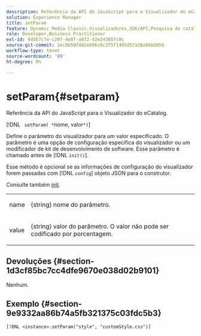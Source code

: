 ```yaml
---
description: Referência da API do JavaScript para o Visualizador do eCatalog.
solution: Experience Manager
title: setParam
feature: Dynamic Media Classic,Visualizadores,SDK/API,Pesquisa de catálogo eletrônico
role: Developer,Business Practitioner
exl-id: 0dd57c7e-c20f-4e8f-a872-42e24305fc0c
source-git-commit: 1ec8b59f442eb96c6c3f5f1405d57a38a86bd056
workflow-type: tm+mt
source-wordcount: '89'
ht-degree: 0%

---
```


# setParam{#setparam}

Referência da API do JavaScript para o Visualizador do eCatalog.

[!DNL ` setParam( *`nome, valor`*)`]

Define o parâmetro do visualizador para um valor especificado. O parâmetro é uma opção de configuração específica do visualizador ou um modificador de kit de desenvolvimento de software. Esse parâmetro é chamado antes de [!DNL `init()`].

Esse método é opcional se as informações de configuração do visualizador forem passadas com [!DNL `config`] objeto JSON para o construtor.

Consulte também [init](../../../c-html5-s7-aem-asset-viewers/c-html5-20-ecatalog-viewer-about/c-html5-20-ecatalog-viewer-javascriptapiref/r-html5-ecatalog-viewer-20-javascriptapiref-init.md#reference-aee94dd92a28410784f7a1792e28683b).

<table id="table_896DFF34A68A403DB93A6D597461A573"> 
 <tbody> 
  <tr> 
   <td colname="col1"> <p> <span class="codeph"> <span class="varname"> name  </span> </span> </p> </td> 
   <td colname="col2"> <p> <span class="codeph"> {string}  </span> nome do parâmetro. </p> </td> 
  </tr> 
  <tr> 
   <td colname="col1"> <p> <span class="codeph"> <span class="varname"> value  </span> </span> </p> </td> 
   <td colname="col2"> <p> <span class="codeph"> {string}  </span> valor do parâmetro. O valor não pode ser codificado por porcentagem. </p> </td> 
  </tr> 
 </tbody> 
</table>

## Devoluções {#section-1d3cf85bc7cc4dfe9670e038d02b9101}

Nenhum.

## Exemplo {#section-9e9332aa86b74a5fb321375c03fdc5b3}

```
[!DNL <instance>.setParam("style", "customStyle.css")]
```
